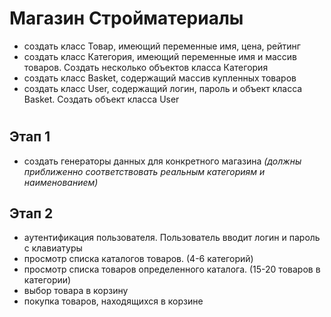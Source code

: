 # Магазин Стройматериалы 
- cоздать класс Товар, имеющий переменные имя, цена, рейтинг
- cоздать класс Категория, имеющий переменные имя и массив товаров. Создать несколько объектов класса Категория
- cоздать класс Basket, содержащий массив купленных товаров
- cоздать класс User, содержащий логин, пароль и объект класса Basket. Создать объект класса User
#      
  ## Этап 1
  - cоздать генераторы данных для конкретного магазина *(должны приближенно соответствовать реальным категориям и наименованием)*
  ## Этап 2
   -  аутентификация пользователя. Пользователь вводит логин и пароль с клавиатуры
   -  просмотр списка каталогов товаров. (4-6 категорий)
   -  просмотр списка товаров определенного каталога. (15-20 товаров в категории)
   -  выбор товара в корзину
   -  покупка товаров, находящихся в корзине
